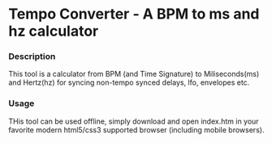 Tempo Converter - A BPM to ms and hz calculator
===============================================

### Description
This tool is a calculator from BPM (and Time Signature) to Miliseconds(ms) and Hertz(hz) for syncing non-tempo synced delays, lfo, envelopes etc.

### Usage
THis tool can be used offline, simply download and open index.htm in your favorite modern html5/css3 supported browser (including mobile browsers).